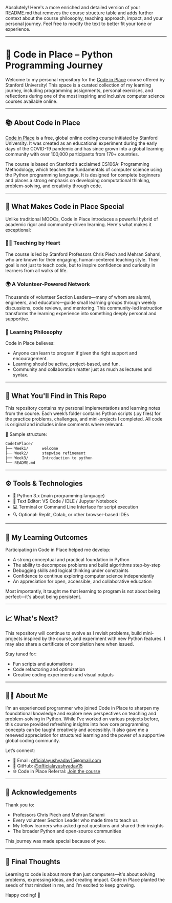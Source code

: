 Absolutely! Here's a more enriched and detailed version of your README.md that removes the course structure table and adds further context about the course philosophy, teaching approach, impact, and your personal journey. Feel free to modify the text to better fit your tone or experience.

---

# 🚀 Code in Place – Python Programming Journey

Welcome to my personal repository for the [Code in Place](https://codeinplace.stanford.edu/public/join/cip5?r=464500918) course offered by Stanford University! This space is a curated collection of my learning journey, including programming assignments, personal exercises, and reflections during one of the most inspiring and inclusive computer science courses available online.

---

## 📚 About Code in Place

[Code in Place](https://codeinplace.stanford.edu/) is a free, global online coding course initiated by Stanford University. It was created as an educational experiment during the early days of the COVID-19 pandemic and has since grown into a global learning community with over 100,000 participants from 170+ countries.

The course is based on Stanford’s acclaimed CS106A: Programming Methodology, which teaches the fundamentals of computer science using the Python programming language. It is designed for complete beginners and places a strong emphasis on developing computational thinking, problem-solving, and creativity through code.

---

## 🧩 What Makes Code in Place Special

Unlike traditional MOOCs, Code in Place introduces a powerful hybrid of academic rigor and community-driven learning. Here's what makes it exceptional:

### 👨‍🏫 Teaching by Heart

The course is led by Stanford Professors Chris Piech and Mehran Sahami, who are known for their engaging, human-centered teaching style. Their goal is not just to teach code, but to inspire confidence and curiosity in learners from all walks of life.

### 🌍 A Volunteer-Powered Network

Thousands of volunteer Section Leaders—many of whom are alumni, engineers, and educators—guide small learning groups through weekly discussions, code reviews, and mentoring. This community-led instruction transforms the learning experience into something deeply personal and supportive.

### 🧠 Learning Philosophy

Code in Place believes:

* Anyone can learn to program if given the right support and encouragement.
* Learning should be active, project-based, and fun.
* Community and collaboration matter just as much as lectures and syntax.

---

## 💼 What You'll Find in This Repo

This repository contains my personal implementations and learning notes from the course. Each week’s folder contains Python scripts (.py files) for the practice problems, challenges, and mini-projects I completed. All code is original and includes inline comments where relevant.

📁 Sample structure:

```bash
CodeInPlace/
├── Week1/      welcome   
├── Week2/      stepwise refinement
├── Week3/      Introduction to python
└── README.md
```

---

## ⚙️ Tools & Technologies

* 🐍 Python 3.x (main programming language)
* 🧠 Text Editor: VS Code / IDLE / Jupyter Notebook
* 💻 Terminal or Command Line Interface for script execution
* 🔍 Optional: Replit, Colab, or other browser-based IDEs

---

## 🌱 My Learning Outcomes

Participating in Code in Place helped me develop:

* A strong conceptual and practical foundation in Python
* The ability to decompose problems and build algorithms step-by-step
* Debugging skills and logical thinking under constraints
* Confidence to continue exploring computer science independently
* An appreciation for open, accessible, and collaborative education

Most importantly, it taught me that learning to program is not about being perfect—it's about being persistent.

---

## 📈 What's Next?

This repository will continue to evolve as I revisit problems, build mini-projects inspired by the course, and experiment with new Python features. I may also share a certificate of completion here when issued.

Stay tuned for:

* Fun scripts and automations
* Code refactoring and optimization
* Creative coding experiments and visual outputs

---



## 🙋‍♂️ About Me

I’m an experienced programmer who joined Code in Place to sharpen my foundational knowledge and explore new perspectives on teaching and problem-solving in Python. While I’ve worked on various projects before, this course provided refreshing insights into how core programming concepts can be taught creatively and accessibly. It also gave me a renewed appreciation for structured learning and the power of a supportive global coding community.

Let’s connect:

* 📧 Email: [officialayushyadav15@gmail.com](mailto:officialayushyadav15@gmail.com)
* 💼 GitHub: [@officialayushyadav15](https://github.com/officialayushyadav15)
* 🌐 Code in Place Referral: [Join the course](https://codeinplace.stanford.edu/public/join/cip5?r=464500918)



---

## 🌟 Acknowledgements

Thank you to:

* Professors Chris Piech and Mehran Sahami
* Every volunteer Section Leader who made time to teach us
* My fellow learners who asked great questions and shared their insights
* The broader Python and open-source communities

This journey was made special because of you.

---

## 💬 Final Thoughts

Learning to code is about more than just computers—it's about solving problems, expressing ideas, and creating impact. Code in Place planted the seeds of that mindset in me, and I’m excited to keep growing.

Happy coding! 🎉


